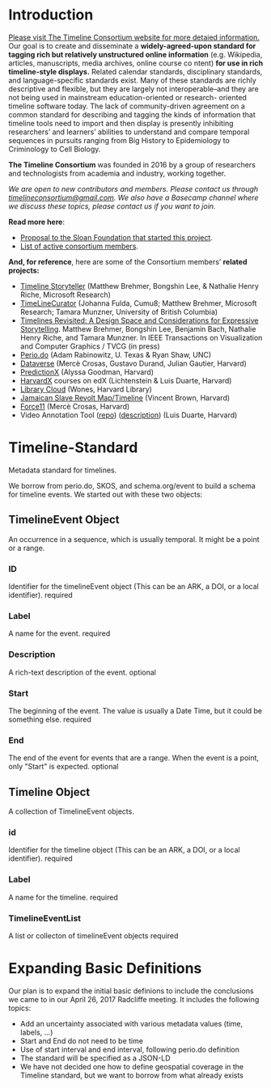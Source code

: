 # Introduction
[Please visit The Timeline Consortium website for more detaied information.](http://timelineconsortium.org)
Our goal is to create and disseminate a **widely-agreed-upon standard for tagging rich but relatively unstructured online information** (e.g. Wikipedia, articles, manuscripts, media archives, online course co
ntent) **for use in rich timeline-style displays.**  Related  calendar standards, disciplinary standards, and language-specific standards exist. Many of these standards are richly descriptive and flexible, but they are largely not interoperable–and they are not being used in mainstream education-oriented or research- oriented timeline software today. The lack of community-driven agreement on a common standard for describing and tagging the kinds of information that timeline tools need to import and then display is presently inhibiting researchers’ and learners’ abilities to understand and compare temporal sequences in pursuits ranging from Big History to Epidemiology to Criminology to Cell Biology. 

**The Timeline Consortium** was founded in 2016 by a group of researchers and technologists from academia and industry, working together.  

*We are open to new contributors and members.  Please contact us through timelineconsortium@gmail.com. We also have a Basecamp channel where we discuss these topics, please contact us if you want to join.*

**Read more here**: 
* [Proposal to the Sloan Foundation that started this project](https://drive.google.com/open?id=1DLoRhywUbXAhzMwWha_PXFhJST7fID1BK3l3f-TkWlc).   
* [List of active consortium members](https://timelineconsortium.org/members).

**And, for reference**, here are some of the Consortium members’ **related projects:** 
* [Timeline Storyteller](http://timelinestoryteller.org) (Matthew Brehmer, Bongshin Lee, & Nathalie Henry Riche, Microsoft Research)
* [TimeLineCurator](http://timelinecurator.org) (Johanna Fulda, Cumu8; Matthew Brehmer, Microsoft Research; Tamara Munzner, University of British Columbia) 
* [Timelines Revisited: A Design Space and Considerations for Expressive Storytelling](https://timelinesrevisited.github.io/). Matthew Brehmer, Bongshin Lee, Benjamin Bach, Nathalie Henry Riche, and Tamara Munzner. In IEEE Transactions on Visualization and Computer Graphics / TVCG  (in press) 
* [Perio.do](http://perio.do) (Adam Rabinowitz, U. Texas & Ryan Shaw, UNC)
* [Dataverse](http://thedata.org) (Mercè Crosas, Gustavo Durand, Julian Gautier, Harvard) 
* [PredictionX](https://www.edx.org/course/predictionx-john-snow-cholera-epidemic-harvardx-soc1-jsx) (Alyssa Goodman, Harvard)
* [HarvardX](http://harvardx.harvard.edu/) courses on edX (Lichtenstein & Luis Duarte, Harvard)
* [Library Cloud](http://library.harvard.edu/librarycloud) (Wones, Harvard Library) 
* [Jamaican Slave Revolt Map/Timeline](http://revolt.axismaps.com/map/)  (Vincent Brown, Harvard)
* [Force11](https://www.force11.org/) (Mercè Crosas, Harvard) 
* Video Annotation Tool ([repo](https://github.com/lduarte1991/hxat)) ([description](http://annotation.chs.harvard.edu/about.php)) (Luis Duarte, Harvard)

# Timeline-Standard
Metadata standard for timelines.

We borrow from perio.do, SKOS, and schema.org/event to build a schema for timeline events. We started out with these two objects:

## TimelineEvent Object
An occurrence in a sequence, which is usually temporal. It might be a point or a range.

### ID
Identifier for the timelineEvent object (This can be an ARK, a DOI, or a local identifier).
required

### Label
A name for the event.
required

### Description
A rich-text description of the event.
optional

### Start
The beginning of the event. The value is usually a Date Time, but it could be something else. 
required

### End
The end of the event for events that are a range. When the event is a point, only "Start" is expected.
optional

## Timeline Object
A collection of TimelineEvent objects. 

### id 
Identifier for the timeline object (This can be an ARK, a DOI, or a local identifier).
required

### Label
A name for the timeline.
required

### TimelineEventList
A list or collecton of timelineEvent objects
required

# Expanding Basic Definitions
Our plan is to expand the initial basic definions to include the conclusions we came to in our April 26, 2017 Radcliffe meeting. It includes the following topics:

+ Add an uncertainty associated with various metadata values (time, labels, ...)
+ Start and End do not need to be time
+ Use of start interval and end interval, following perio.do definition
+ The standard will be specified as a JSON-LD
+ We have not decided one how to define geospatial coverage in the Timeline standard, but we want to borrow from what already exists

